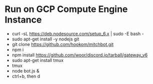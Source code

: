 # Run on GCP Compute Engine Instance
 * curl -sL https://deb.nodesource.com/setup_6.x | sudo -E bash -
 * sudo apt-get install -y nodejs git
 * git clone https://github.com/hookom/mitchbot.git
 * npm i
 * npm install https://github.com/woor/discord.io/tarball/gateway_v6
 * sudo apt-get install tmux
 * tmux
 * node bot.js &
 * ctrl+b, then d
